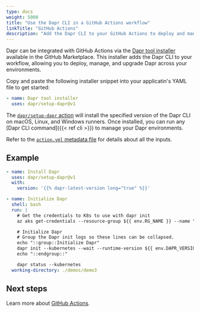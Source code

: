 ```yaml
---
type: docs
weight: 5000
title: "Use the Dapr CLI in a GitHub Actions workflow"
linkTitle: "GitHub Actions"
description: "Add the Dapr CLI to your GitHub Actions to deploy and manage Dapr in your environments."
---
```


Dapr can be integrated with GitHub Actions via the [Dapr tool installer](https://github.com/marketplace/actions/dapr-tool-installer) available in the GitHub Marketplace. This installer adds the Dapr CLI to your workflow, allowing you to deploy, manage, and upgrade Dapr across your environments. 

Copy and paste the following installer snippet into your applicatin's YAML file to get started:

```yaml
- name: Dapr tool installer
  uses: dapr/setup-dapr@v1
```

The [`dapr/setup-dapr` action](https://github.com/dapr/setup-dapr) will install the specified version of the Dapr CLI on macOS, Linux, and Windows runners. Once installed, you can run any [Dapr CLI command]({{< ref cli >}}) to manage your Dapr environments.

Refer to the [`action.yml` metadata file](https://github.com/dapr/setup-dapr/blob/main/action.yml) for details about all the inputs.

## Example

```yaml
- name: Install Dapr
  uses: dapr/setup-dapr@v1
  with:
    version: '{{% dapr-latest-version long="true" %}}'

- name: Initialize Dapr
  shell: bash
  run: |
    # Get the credentials to K8s to use with dapr init
    az aks get-credentials --resource-group ${{ env.RG_NAME }} --name "${{ steps.azure-deployment.outputs.aksName }}"

    # Initialize Dapr    
    # Group the Dapr init logs so these lines can be collapsed.
    echo "::group::Initialize Dapr"
    dapr init --kubernetes --wait --runtime-version ${{ env.DAPR_VERSION }}
    echo "::endgroup::"

    dapr status --kubernetes
  working-directory: ./demos/demo3
```

## Next steps

Learn more about [GitHub Actions](https://docs.github.com/en/actions).